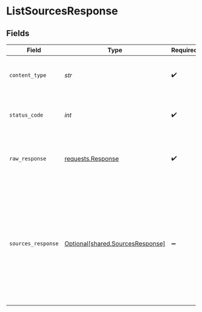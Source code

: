 # ListSourcesResponse


## Fields

| Field                                                                                                                                                                                                                                                                                                                               | Type                                                                                                                                                                                                                                                                                                                                | Required                                                                                                                                                                                                                                                                                                                            | Description                                                                                                                                                                                                                                                                                                                         | Example                                                                                                                                                                                                                                                                                                                             |
| ----------------------------------------------------------------------------------------------------------------------------------------------------------------------------------------------------------------------------------------------------------------------------------------------------------------------------------- | ----------------------------------------------------------------------------------------------------------------------------------------------------------------------------------------------------------------------------------------------------------------------------------------------------------------------------------- | ----------------------------------------------------------------------------------------------------------------------------------------------------------------------------------------------------------------------------------------------------------------------------------------------------------------------------------- | ----------------------------------------------------------------------------------------------------------------------------------------------------------------------------------------------------------------------------------------------------------------------------------------------------------------------------------- | ----------------------------------------------------------------------------------------------------------------------------------------------------------------------------------------------------------------------------------------------------------------------------------------------------------------------------------- |
| `content_type`                                                                                                                                                                                                                                                                                                                      | *str*                                                                                                                                                                                                                                                                                                                               | :heavy_check_mark:                                                                                                                                                                                                                                                                                                                  | HTTP response content type for this operation                                                                                                                                                                                                                                                                                       |                                                                                                                                                                                                                                                                                                                                     |
| `status_code`                                                                                                                                                                                                                                                                                                                       | *int*                                                                                                                                                                                                                                                                                                                               | :heavy_check_mark:                                                                                                                                                                                                                                                                                                                  | HTTP response status code for this operation                                                                                                                                                                                                                                                                                        |                                                                                                                                                                                                                                                                                                                                     |
| `raw_response`                                                                                                                                                                                                                                                                                                                      | [requests.Response](https://requests.readthedocs.io/en/latest/api/#requests.Response)                                                                                                                                                                                                                                               | :heavy_check_mark:                                                                                                                                                                                                                                                                                                                  | Raw HTTP response; suitable for custom response parsing                                                                                                                                                                                                                                                                             |                                                                                                                                                                                                                                                                                                                                     |
| `sources_response`                                                                                                                                                                                                                                                                                                                  | [Optional[shared.SourcesResponse]](../../models/shared/sourcesresponse.md)                                                                                                                                                                                                                                                          | :heavy_minus_sign:                                                                                                                                                                                                                                                                                                                  | Successful operation                                                                                                                                                                                                                                                                                                                | {<br/>"next": "https://api.airbyte.com/v1/sources?limit=5\u0026offset=10",<br/>"previous": "https://api.airbyte.com/v1/sources?limit=5\u0026offset=0",<br/>"data": {<br/>"sourceId": "18dccc91-0ab1-4f72-9ed7-0b8fc27c5826",<br/>"name": "Analytics Team Postgres",<br/>"sourceType": "postgres",<br/>"workspaceId": "871d9b60-11d1-44cb-8c92-c246d53bf87e"<br/>}<br/>} |